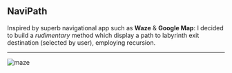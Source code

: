 ## NaviPath

Inspired by superb navigational app such as **Waze** & **Google Map**: I decided to build a *rudimentary* method which display a path to labyrinth exit destination (selected by user), employing recursion.

---

![maze](https://user-images.githubusercontent.com/40532036/41815860-d1da4658-7744-11e8-9a95-558e2ab17ec2.gif)
